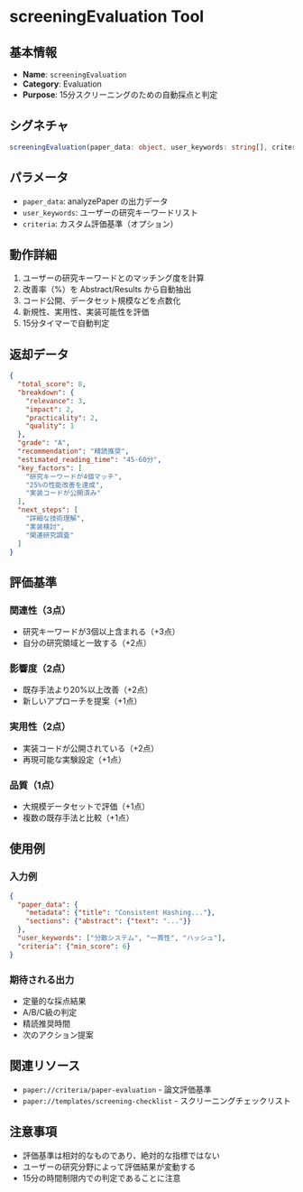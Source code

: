 # screeningEvaluation Tool

## 基本情報

- **Name**: `screeningEvaluation`
- **Category**: Evaluation
- **Purpose**: 15分スクリーニングのための自動採点と判定

## シグネチャ

```typescript
screeningEvaluation(paper_data: object, user_keywords: string[], criteria?: object)
```

## パラメータ

- `paper_data`: analyzePaper の出力データ
- `user_keywords`: ユーザーの研究キーワードリスト
- `criteria`: カスタム評価基準（オプション）

## 動作詳細

1. ユーザーの研究キーワードとのマッチング度を計算
2. 改善率（%）を Abstract/Results から自動抽出
3. コード公開、データセット規模などを点数化
4. 新規性、実用性、実装可能性を評価
5. 15分タイマーで自動判定

## 返却データ

```json
{
  "total_score": 8,
  "breakdown": {
    "relevance": 3,
    "impact": 2,
    "practicality": 2,
    "quality": 1
  },
  "grade": "A",
  "recommendation": "精読推奨",
  "estimated_reading_time": "45-60分",
  "key_factors": [
    "研究キーワードが4個マッチ",
    "25%の性能改善を達成",
    "実装コードが公開済み"
  ],
  "next_steps": [
    "詳細な技術理解",
    "実装検討",
    "関連研究調査"
  ]
}
```

## 評価基準

### 関連性（3点）
- 研究キーワードが3個以上含まれる（+3点）
- 自分の研究領域と一致する（+2点）

### 影響度（2点）
- 既存手法より20%以上改善（+2点）
- 新しいアプローチを提案（+1点）

### 実用性（2点）
- 実装コードが公開されている（+2点）
- 再現可能な実験設定（+1点）

### 品質（1点）
- 大規模データセットで評価（+1点）
- 複数の既存手法と比較（+1点）

## 使用例

### 入力例
```json
{
  "paper_data": {
    "metadata": {"title": "Consistent Hashing..."},
    "sections": {"abstract": {"text": "..."}}
  },
  "user_keywords": ["分散システム", "一貫性", "ハッシュ"],
  "criteria": {"min_score": 6}
}
```

### 期待される出力
- 定量的な採点結果
- A/B/C級の判定
- 精読推奨時間
- 次のアクション提案

## 関連リソース

- `paper://criteria/paper-evaluation` - 論文評価基準
- `paper://templates/screening-checklist` - スクリーニングチェックリスト

## 注意事項

- 評価基準は相対的なものであり、絶対的な指標ではない
- ユーザーの研究分野によって評価結果が変動する
- 15分の時間制限内での判定であることに注意
